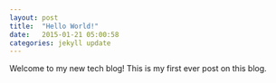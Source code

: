 ```yaml
---
layout: post
title:  "Hello World!"
date:   2015-01-21 05:00:58
categories: jekyll update
---
```

Welcome to my new tech blog! This is my first ever post on this blog.
